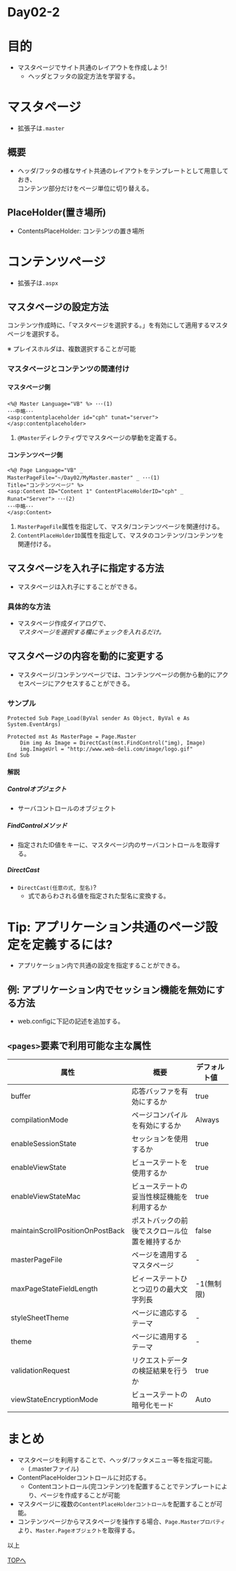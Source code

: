 Day02-2
===

# 目的

- マスタページでサイト共通のレイアウトを作成しよう!
  - ヘッダとフッタの設定方法を学習する。

# マスタページ

- 拡張子は`.master`

## 概要

- ヘッダ/フッタの様なサイト共通のレイアウトをテンプレートとして用意しておき、  
コンテンツ部分だけをページ単位に切り替える。

## PlaceHolder(置き場所)

- ContentsPlaceHolder: コンテンツの置き場所

# コンテンツページ

- 拡張子は`.aspx`

## マスタページの設定方法

コンテンツ作成時に、「マスタページを選択する。」を有効にして適用するマスタページを選択する。

※ プレイスホルダは、複数選択することが可能

### マスタページとコンテンツの関連付け

#### マスタページ側

	<%@ Master Language="VB" %> ･･･(1)
	･･･中略･･･
	<asp:contentplaceholder id="cph" tunat="server">
	</asp:contentplaceholder>

1. `@Master`ディレクティヴでマスタページの挙動を定義する。

#### コンテンツページ側

	<%@ Page Language="VB" _
	MasterPageFile="~/Day02/MyMaster.master" _ ･･･(1)
	Title="コンテンツページ" %>
	<asp:Content ID="Content 1" ContentPlaceHolderID="cph" _
	Runat="Server"> ･･･(2)
	･･･中略･･･
	</asp:Content>

1. `MasterPageFile`属性を指定して、マスタ/コンテンツページを関連付ける。
1. `ContentPlaceHolderID`属性を指定して、マスタのコンテンツ/コンテンツを関連付ける。

## マスタページを入れ子に指定する方法

- マスタページは入れ子にすることができる。

### 具体的な方法

- マスタページ作成ダイアログで、  
*マスタページを選択する欄にチェックを入れるだけ。*

## マスタページの内容を動的に変更する

- マスタページ/コンテンツページでは、コンテンツページの側から動的にアクセスページにアクセスすることができる。

### サンプル

	Protected Sub Page_Load(ByVal sender As Object, ByVal e As System.EventArgs)
	
	Protected mst As MasterPage = Page.Master
		Dim img As Image = DirectCast(mst.FindControl("img), Image)
		img.ImageUrl = "http://www.web-deli.com/image/logo.gif"
	End Sub

#### 解説

##### Controlオブジェクト

- サーバコントロールのオブジェクト

##### FindControlメソッド

- 指定されたID値をキーに、マスタページ内のサーバコントロールを取得する。

##### DirectCast

- `DirectCast(任意の式, 型名)`?
  - 式であらわされる値を指定された型名に変換する。

# Tip: アプリケーション共通のページ設定を定義するには?

- アプリケーション内で共通の設定を指定することができる。

## 例: アプリケーション内でセッション機能を無効にする方法

- web.configに下記の記述を追加する。

	<pages enableSessionState="false" />

## `<pages>`要素で利用可能な主な属性

属性|概要|デフォルト値
----|----|------------
buffer|応答バッファを有効にするか|true
compilationMode|ページコンパイルを有効にするか|Always
enableSessionState|セッションを使用するか|true
enableViewState|ビューステートを使用するか|true
enableViewStateMac|ビューステートの妥当性検証機能を利用するか|true
maintainScrollPositionOnPostBack|ポストバックの前後でスクロール位置を維持するか|false
masterPageFile|ページを適用するマスタページ|-
maxPageStateFieldLength|ビィーステートひとつ辺りの最大文字列長|-1(無制限)
styleSheetTheme|ページに適応するテーマ|-
theme|ページに適用するテーマ|-
validationRequest|リクエストデータの検証結果を行うか|true
viewStateEncryptionMode|ビューステートの暗号化モード|Auto

# まとめ

- マスタページを利用することで、ヘッダ/フッタメニュー等を指定可能。
  - (.masterファイル)
- ContentPlaceHolderコントロールに対応する。
  - Contentコントロール(完コンテンツ)を配置することでテンプレートにより、ページを作成することが可能
- マスタページに複数の`ContentPlaceHolderコントロール`を配置することが可能。
- コンテンツページからマスタページを操作する場合、`Page.Masterプロパティ`より、`Master.Pageオブジェクト`を取得する。

以上
   
[TOPへ](./index.md)  
